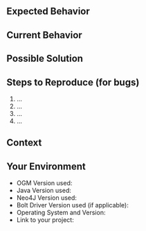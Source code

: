 <!-- ================================================================================ -->
<!-- Please note that GitHub issues are only meant for bug reports/feature requests.  -->
<!-- If you have questions on how to use the Neo4j OGM, please ask on                 -->
<!-- StackOverflow: http://stackoverflow.com/questions/tagged/neo4j-ogm instead of    -->
<!-- creating an issue here.                                                          -->
<!-- ================================================================================ -->

<!--- Provide a general summary of the issue in the Title above -->

## Expected Behavior
<!--- If you're describing a bug, tell us what should happen -->
<!--- If you're suggesting a change/improvement, tell us how it should work -->

## Current Behavior
<!--- If describing a bug, tell us what happens instead of the expected behavior -->
<!--- If suggesting a change/improvement, explain the difference from current behavior -->

## Possible Solution
<!--- Not obligatory, but suggest a fix/reason for the bug, -->
<!--- or ideas how to implement the addition or change -->

## Steps to Reproduce (for bugs)
<!--- Provide a link to a live example, or an unambiguous set of steps to -->
<!--- reproduce this bug. Include code to reproduce, if relevant -->
<!-- Additionally, include (as appropriate) log-files, stacktraces, and other debug output. -->
1. ...
2. ...
3. ...
4. ...

## Context
<!--- How has this issue affected you? What are you trying to accomplish? -->
<!--- Providing context helps us come up with a solution that is most useful in the real world -->

## Your Environment
<!--- Include as many relevant details about the environment you experienced the bug in -->
- OGM Version used:
- Java Version used:
- Neo4J Version used:
- Bolt Driver Version used (if applicable):
- Operating System and Version:
- Link to your project:
